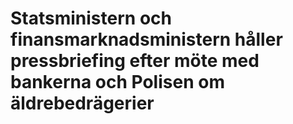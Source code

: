 # Statsministern och finansmarknadsministern håller pressbriefing efter möte med bankerna och Polisen om äldrebedrägerier
